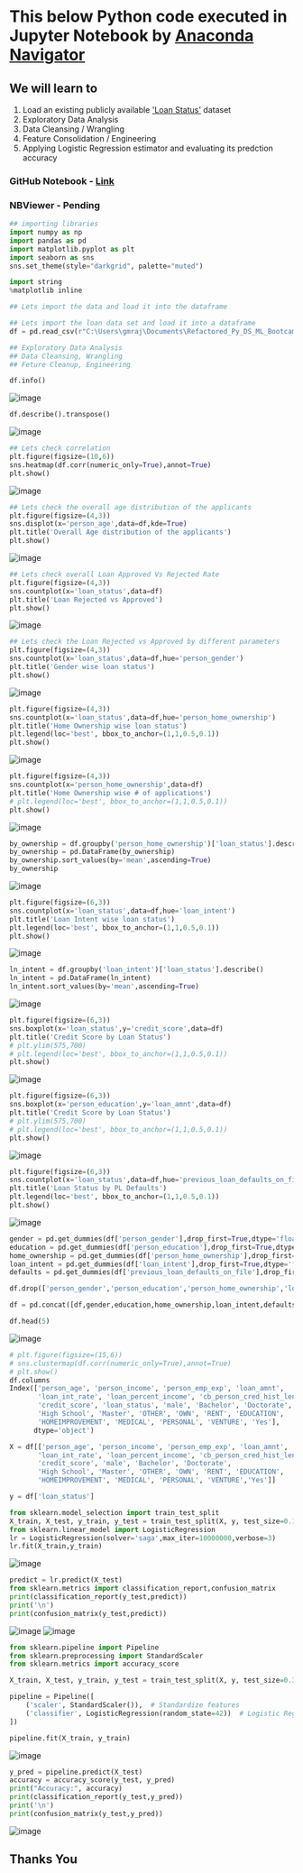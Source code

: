 # This below Python code executed in Jupyter Notebook by [Anaconda Navigator](https://www.google.com/url?sa=t&source=web&rct=j&opi=89978449&url=https://www.anaconda.com/products/navigator&ved=2ahUKEwiT5K_m_IuNAxWce_UHHVooNSwQFnoECBkQAQ&usg=AOvVaw2FiVm4Knmhe7xplbtYwLdO) 
## We will learn to 
  1. Load an existing publicly available ['Loan Status'](https://github.com/gaurav-bhatt89/Datasets/blob/main/Loan_Data.csv) dataset
  2. Exploratory Data Analysis
  3. Data Cleansing / Wrangling
  4. Feature Consolidation / Engineering
  5. Applying Logistic Regression estimator and evaluating its predction accuracy
     
### GitHub Notebook - [Link](https://github.com/gaurav-bhatt89/Scikit-learn/blob/main/Decision_Tree_and_Random_Forest_Loan_Dataset.ipynb)
### NBViewer - Pending
```python
## importing libraries
import numpy as np
import pandas as pd
import matplotlib.pyplot as plt
import seaborn as sns
sns.set_theme(style="darkgrid", palette="muted")

import string
%matplotlib inline

## Lets import the data and load it into the dataframe

## Lets import the loan data set and load it into a dataframe 
df = pd.read_csv(r"C:\Users\gmraj\Documents\Refactored_Py_DS_ML_Bootcamp-master\13-Logistic-Regression\loan_data.csv")

## Exploratory Data Analysis
## Data Cleansing, Wrangling
## Feture Cleanup, Engineering

df.info()
```
![image](https://github.com/user-attachments/assets/24f19332-b196-4bad-85ff-7cbf1a3baeda)
```python
df.describe().transpose()
```
![image](https://github.com/user-attachments/assets/801ee8c7-3924-4ab1-8037-ed66cbe2494a)
```python
## Lets check correlation 
plt.figure(figsize=(10,6))
sns.heatmap(df.corr(numeric_only=True),annot=True)
plt.show()
```
![image](https://github.com/user-attachments/assets/3b323fe1-4c49-4d66-ac39-fbee774443f9)
```python
## Lets check the overall age distribution of the applicants
plt.figure(figsize=(4,3))
sns.displot(x='person_age',data=df,kde=True)
plt.title('Overall Age distribution of the applicants')
plt.show()
```
![image](https://github.com/user-attachments/assets/912551a8-6b1b-4a75-98f1-cb2948119cb9)
```python
## Lets check overall Loan Approved Vs Rejected Rate
plt.figure(figsize=(4,3))
sns.countplot(x='loan_status',data=df)
plt.title('Loan Rejected vs Approved')
plt.show()
```
![image](https://github.com/user-attachments/assets/d79cee3e-451a-41e9-8678-e12cda6ddfef)
```python
## Lets check the Loan Rejected vs Approved by different parameters
plt.figure(figsize=(4,3))
sns.countplot(x='loan_status',data=df,hue='person_gender')
plt.title('Gender wise loan status')
plt.show()
```
![image](https://github.com/user-attachments/assets/010e2a04-777b-455f-8c8b-2a42e5b1670c)
```python
plt.figure(figsize=(4,3))
sns.countplot(x='loan_status',data=df,hue='person_home_ownership')
plt.title('Home Ownership wise loan status')
plt.legend(loc='best', bbox_to_anchor=(1,1,0.5,0.1))
plt.show()
```
![image](https://github.com/user-attachments/assets/c5e54719-1563-4d01-bf5d-99377cd8ba49)
```python
plt.figure(figsize=(4,3))
sns.countplot(x='person_home_ownership',data=df)
plt.title('Home Ownership wise # of applications')
# plt.legend(loc='best', bbox_to_anchor=(1,1,0.5,0.1))
plt.show()
```
![image](https://github.com/user-attachments/assets/51526dca-bd5e-497d-9cf3-53230e321ea3)
```python
by_ownership = df.groupby('person_home_ownership')['loan_status'].describe()
by_ownership = pd.DataFrame(by_ownership)
by_ownership.sort_values(by='mean',ascending=True)
by_ownership
```
![image](https://github.com/user-attachments/assets/2e7a5336-2958-465e-80d1-0e47498fb3cf)
```python
plt.figure(figsize=(6,3))
sns.countplot(x='loan_status',data=df,hue='loan_intent')
plt.title('Loan Intent wise loan status')
plt.legend(loc='best', bbox_to_anchor=(1,1,0.5,0.1))
plt.show()
```
![image](https://github.com/user-attachments/assets/5c13471d-9c5a-4780-9d86-e05226693077)
```python
ln_intent = df.groupby('loan_intent')['loan_status'].describe()
ln_intent = pd.DataFrame(ln_intent)
ln_intent.sort_values(by='mean',ascending=True)
```
![image](https://github.com/user-attachments/assets/1a645344-5583-4c00-9c69-bd0a8a793bd6)
```python
plt.figure(figsize=(6,3))
sns.boxplot(x='loan_status',y='credit_score',data=df)
plt.title('Credit Score by Loan Status')
# plt.ylim(575,700)
# plt.legend(loc='best', bbox_to_anchor=(1,1,0.5,0.1))
plt.show()
```
![image](https://github.com/user-attachments/assets/974848d9-6244-4595-8ffc-731f6e4ab5d7)
```python
plt.figure(figsize=(6,3))
sns.boxplot(x='person_education',y='loan_amnt',data=df)
plt.title('Credit Score by Loan Status')
# plt.ylim(575,700)
# plt.legend(loc='best', bbox_to_anchor=(1,1,0.5,0.1))
plt.show()
```
![image](https://github.com/user-attachments/assets/b80b5013-d77a-479c-83ac-bb4ae2c356c1)
```python
plt.figure(figsize=(6,3))
sns.countplot(x='loan_status',data=df,hue='previous_loan_defaults_on_file')
plt.title('Loan Status by PL Defaults')
plt.legend(loc='best', bbox_to_anchor=(1,1,0.5,0.1))
plt.show()
```
![image](https://github.com/user-attachments/assets/421017f1-c27a-4db3-b8fa-b49d1b3446b6)
```python
gender = pd.get_dummies(df['person_gender'],drop_first=True,dtype='float')
education = pd.get_dummies(df['person_education'],drop_first=True,dtype='float')
home_ownership = pd.get_dummies(df['person_home_ownership'],drop_first=True,dtype='float')
loan_intent = pd.get_dummies(df['loan_intent'],drop_first=True,dtype='float')
defaults = pd.get_dummies(df['previous_loan_defaults_on_file'],drop_first=True,dtype='float')

df.drop(['person_gender','person_education','person_home_ownership','loan_intent','previous_loan_defaults_on_file'],axis=1,inplace=True)

df = pd.concat([df,gender,education,home_ownership,loan_intent,defaults],axis=1)

df.head(5)
```
![image](https://github.com/user-attachments/assets/a91e6b80-bffb-4102-8278-5f7433d79c7b)
```python
# plt.figure(figsize=(15,6))
# sns.clustermap(df.corr(numeric_only=True),annot=True)
# plt.show()
df.columns
Index(['person_age', 'person_income', 'person_emp_exp', 'loan_amnt',
       'loan_int_rate', 'loan_percent_income', 'cb_person_cred_hist_length',
       'credit_score', 'loan_status', 'male', 'Bachelor', 'Doctorate',
       'High School', 'Master', 'OTHER', 'OWN', 'RENT', 'EDUCATION',
       'HOMEIMPROVEMENT', 'MEDICAL', 'PERSONAL', 'VENTURE', 'Yes'],
      dtype='object')

X = df[['person_age', 'person_income', 'person_emp_exp', 'loan_amnt',
       'loan_int_rate', 'loan_percent_income', 'cb_person_cred_hist_length',
       'credit_score', 'male', 'Bachelor', 'Doctorate',
       'High School', 'Master', 'OTHER', 'OWN', 'RENT', 'EDUCATION',
       'HOMEIMPROVEMENT', 'MEDICAL', 'PERSONAL', 'VENTURE','Yes']]

y = df['loan_status']

from sklearn.model_selection import train_test_split
X_train, X_test, y_train, y_test = train_test_split(X, y, test_size=0.15)
from sklearn.linear_model import LogisticRegression
lr = LogisticRegression(solver='saga',max_iter=10000000,verbose=3)
lr.fit(X_train,y_train)
```
![image](https://github.com/user-attachments/assets/1f274aae-0e2f-4866-b028-9cbbec645100)
```python
predict = lr.predict(X_test)
from sklearn.metrics import classification_report,confusion_matrix
print(classification_report(y_test,predict))
print('\n')
print(confusion_matrix(y_test,predict))
```
![image](https://github.com/user-attachments/assets/92e44bc1-51a0-4dfe-adc0-359535967d6d)
![image](https://github.com/user-attachments/assets/8a772a03-b394-4652-aaae-6f5e3a5d9c21)
```python
from sklearn.pipeline import Pipeline
from sklearn.preprocessing import StandardScaler
from sklearn.metrics import accuracy_score

X_train, X_test, y_train, y_test = train_test_split(X, y, test_size=0.35)

pipeline = Pipeline([
    ('scaler', StandardScaler()),  # Standardize features
    ('classifier', LogisticRegression(random_state=42))  # Logistic Regression model
])

pipeline.fit(X_train, y_train)
```
![image](https://github.com/user-attachments/assets/60267b7d-569d-4ebb-b7ae-04d542fb3cd9)
```python
y_pred = pipeline.predict(X_test)
accuracy = accuracy_score(y_test, y_pred)
print("Accuracy:", accuracy)
print(classification_report(y_test,y_pred))
print('\n')
print(confusion_matrix(y_test,y_pred))
```
![image](https://github.com/user-attachments/assets/273e7203-36db-45f7-bd19-4228cde8c0db)

## Thanks You







